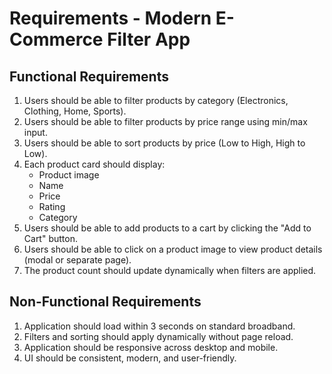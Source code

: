 # Requirements - Modern E-Commerce Filter App

## Functional Requirements
1. Users should be able to filter products by category (Electronics, Clothing, Home, Sports).
2. Users should be able to filter products by price range using min/max input.
3. Users should be able to sort products by price (Low to High, High to Low).
4. Each product card should display:
   - Product image
   - Name
   - Price
   - Rating
   - Category
5. Users should be able to add products to a cart by clicking the "Add to Cart" button.
6. Users should be able to click on a product image to view product details (modal or separate page).
7. The product count should update dynamically when filters are applied.

## Non-Functional Requirements
1. Application should load within 3 seconds on standard broadband.
2. Filters and sorting should apply dynamically without page reload.
3. Application should be responsive across desktop and mobile.
4. UI should be consistent, modern, and user-friendly.
